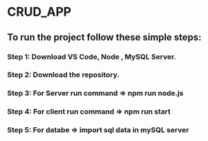 # CRUD_APP

## To run the project follow these simple steps:
### Step 1:  Download VS Code, Node , MySQL Server.
### Step 2:  Download the repository.
### Step 3:  For Server run command => npm run node.js
### Step 4:   For client run command => npm run start
### Step 5:   For databe  => import sql data in mySQL server

